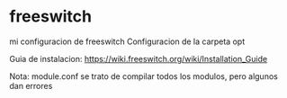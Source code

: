 freeswitch
==========

mi configuracion de freeswitch
Configuracion de la carpeta opt

  Guia de instalacion:
https://wiki.freeswitch.org/wiki/Installation_Guide




Nota: module.conf se trato de compilar todos los modulos, pero algunos dan errores
